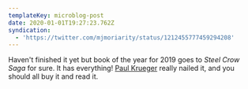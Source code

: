 ```yaml
---
templateKey: microblog-post
date: 2020-01-01T19:27:23.762Z
syndication:
  - 'https://twitter.com/mjmoriarity/status/1212455777459294208'
---
```


Haven't finished it yet but book of the year for 2019 goes to _Steel Crow Saga_ for sure. It has everything! [Paul Krueger](https://twitter.com/NotLikeFreddy) really nailed it, and you should all buy it and read it.
